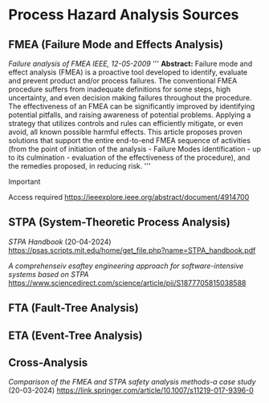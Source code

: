 # Process Hazard Analysis Sources

## FMEA (Failure Mode and Effects Analysis)
_Failure analysis of FMEA_
_IEEE, 12-05-2009_
'''
**Abstract:**
Failure mode and effect analysis (FMEA) is a proactive tool developed to identify, evaluate and prevent product and/or process failures. The conventional FMEA procedure suffers from inadequate definitions for some steps, high uncertainty, and even decision making failures throughout the procedure. The effectiveness of an FMEA can be significantly improved by identifying potential pitfalls, and raising awareness of potential problems. Applying a strategy that utilizes controls and rules can efficiently mitigate, or even avoid, all known possible harmful effects. This article proposes proven solutions that support the entire end-to-end FMEA sequence of activities (from the point of initiation of the analysis - Failure Modes identification - up to its culmination - evaluation of the effectiveness of the procedure), and the remedies proposed, in reducing risk.
'''

> [!IMPORTANT]
> Access required
https://ieeexplore.ieee.org/abstract/document/4914700


## STPA (System-Theoretic Process Analysis)
_STPA Handbook_ (20-04-2024)
https://psas.scripts.mit.edu/home/get_file.php?name=STPA_handbook.pdf

_A comprehenseiv esaftey engineering approach for software-intensive systems based on STPA_
https://www.sciencedirect.com/science/article/pii/S1877705815038588

## FTA (Fault-Tree Analysis)


## ETA	(Event-Tree Analysis)


## Cross-Analysis
_Comparison of the FMEA and STPA safety analysis methods-a case study_ (20-03-2024)
https://link.springer.com/article/10.1007/s11219-017-9396-0


